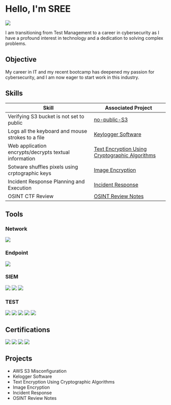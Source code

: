 # Hello, I'm SREE
<a href="www.linkedin.com/in/sreeparna-gupta-81a0a13"><img src="https://img.shields.io/badge/-LinkedIn-0072b1?&style=for-the-badge&logo=linkedin&logoColor=white" /></a>

I am transitioning from Test Management to a career in cybersecurity as I have a profound interest in technology and a dedication to solving complex problems.

## Objective


My career in IT and my recent bootcamp has deepened my passion for cybersecurity, and I am now eager to start work in this industry.

## Skills


| Skill                                         | Associated Project         |
|-----------------------------------------------|----------------------------|
| Verifying S3 bucket is not set to public              | <a href="https://github.com/CryptoQ212/no-public-s3)">no-public-S3</a>|
| Logs all the keyboard and mouse strokes to a file     | <a href="https://google.com">Keylogger Software</a>|
| Web application encrypts/decrypts textual information | <a href="https://google.com">Text Encryption Using Cryptographic Algorithms</a>|
| Sotware shuffles pixels using crptographic keys       | <a href="https://google.com">Image Encryption</a>|
| Incident Response Planning and Execution              | <a href="https://google.com">Incident Response</a>|
| OSINT CTF  Review                                     | <a href="https://google.com">OSINT Review Notes</a>|         

## Tools

### Network
<div>
    <img src="https://img.shields.io/badge/-Wireshark-1679A7?&style=for-the-badge&logo=Wireshark&logoColor=white" />
    
  
  </div>

### Endpoint
<div>
    <img src="https://img.shields.io/badge/-Microsoft_Defender-00A4EF?&style=for-the-badge&logo=Microsoft&logoColor=white" />
 </div>

### SIEM
<div>
    <img src="https://img.shields.io/badge/-Microsoft_Sentinel-0078D4?&style=for-the-badge&logo=Microsoft&logoColor=white" />
    <img src="https://img.shields.io/badge/-Splunk-000000?&style=for-the-badge&logo=Splunk&logoColor=white" />
    <img src="https://img.shields.io/badge/-QRadar-005571?&style=for-the-badge&logo=QRadar&logoColor=white" />
</div>

### TEST
<div>
    <img src="https://img.shields.io/badge/-Qualys-777BB4?&style=for-the-badge&logo=Qualys&logoColor=white" />
    <img src="https://img.shields.io/badge/-VMAS-000000?&style=for-the-badge&logo=VMASlogoColor=white" />
    <img src="https://img.shields.io/badge/-Nessus-000000?&style=for-the-badge&logo=Nessus&logoColor=white" />
    <img src="https://img.shields.io/badge/-SAST Sonarcube-777BB4?&style=for-the-badge&logo=Zeek&logoColor=white" />
    <img src="https://img.shields.io/badge/-Nmap-EF3B2D?&style=for-the-badge&logo=Nmap&logoColor=white" />
   <div>

## Certifications

<div>
<img src="https://img.shields.io/badge/-Security%2B-FF0000?&style=for-the-badge&logo=CompTIA&logoColor=white" />
<img src="https://img.shields.io/badge/-CCSK-007ACC?&style=for-the-badge&logo=CloudSecurityAlliance&logoColor=white" />
<img src="https://img.shields.io/badge/-CISMP-4D4D4D?&style=for-the-badge&logo=BCS&logoColor=white" />
<img src="https://img.shields.io/badge/-ISO 27001-006400?&style=for-the-badge&logoColor=white" />
</div>

## Projects
- AWS S3 Misconfiguration 
- Kelogger Software
- Text Encryption Using Cryptographic Algorithms
- Image Encryption
- Incident Response
- OSINT Review Notes
